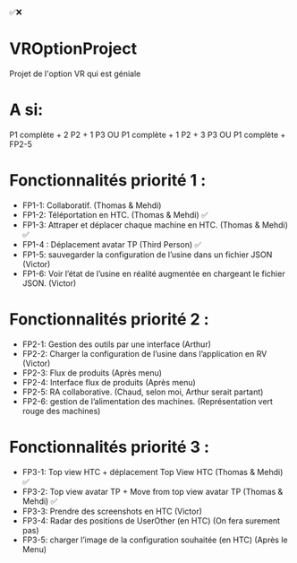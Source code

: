 ✅❌

# VROptionProject
 Projet de l'option VR qui est géniale

# A si:

P1 complète + 2 P2 + 1 P3
OU
P1 complète + 1 P2 + 3 P3
OU
P1 complète + FP2-5

# Fonctionnalités priorité 1 : 

- FP1-1: Collaboratif. (Thomas & Mehdi)
- FP1-2: Téléportation en HTC. (Thomas & Mehdi) ✅
- FP1-3: Attraper et déplacer chaque machine en HTC. (Thomas & Mehdi) ✅
- FP1-4 : Déplacement avatar TP (Third Person) ✅
- FP1-5: sauvegarder la configuration de l’usine dans un fichier JSON (Victor)
- FP1-6: Voir l’état de l’usine en réalité augmentée en chargeant le fichier JSON. (Victor)

# Fonctionnalités priorité 2 : 

- FP2-1: Gestion des outils par une interface (Arthur)
- FP2-2: Charger la configuration de l’usine dans l’application en RV (Victor)
- FP2-3: Flux de produits (Après menu)
- FP2-4: Interface flux de produits (Après menu)
- FP2-5: RA collaborative. (Chaud, selon moi, Arthur serait partant)
- FP2-6: gestion de l’alimentation des machines. (Représentation vert rouge des machines)

# Fonctionnalités priorité 3 : 

- FP3-1: Top view HTC + déplacement Top View HTC (Thomas & Mehdi) ✅
- FP3-2: Top view avatar TP + Move from top view avatar TP (Thomas & Mehdi) ✅
- FP3-3: Prendre des screenshots en HTC (Victor)
- FP3-4: Radar des positions de UserOther (en HTC) (On fera surement pas)
- FP3-5: charger l’image de la configuration souhaitée (en HTC) (Après le Menu)
